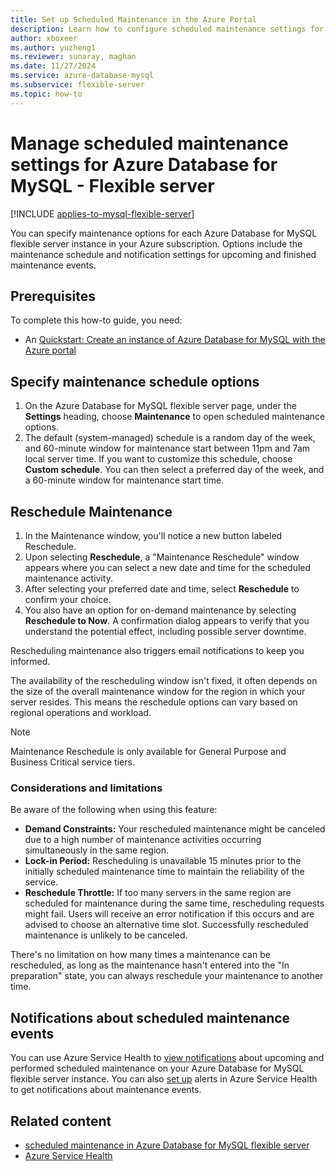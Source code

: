 ```yaml
---
title: Set up Scheduled Maintenance in the Azure Portal
description: Learn how to configure scheduled maintenance settings for Azure Database for MySQL - Flexible server from the Azure portal.
author: xboxeer
ms.author: yuzheng1
ms.reviewer: sunaray, maghan
ms.date: 11/27/2024
ms.service: azure-database-mysql
ms.subservice: flexible-server
ms.topic: how-to
---
```


# Manage scheduled maintenance settings for Azure Database for MySQL - Flexible server

[!INCLUDE [applies-to-mysql-flexible-server](../includes/applies-to-mysql-flexible-server.md)]

You can specify maintenance options for each Azure Database for MySQL flexible server instance in your Azure subscription. Options include the maintenance schedule and notification settings for upcoming and finished maintenance events.

## Prerequisites

To complete this how-to guide, you need:

- An [Quickstart: Create an instance of Azure Database for MySQL with the Azure portal](quickstart-create-server-portal.md)

## Specify maintenance schedule options

1. On the Azure Database for MySQL flexible server page, under the **Settings** heading, choose **Maintenance** to open scheduled maintenance options.
1. The default (system-managed) schedule is a random day of the week, and 60-minute window for maintenance start between 11pm and 7am local server time. If you want to customize this schedule, choose **Custom schedule**. You can then select a preferred day of the week, and a 60-minute window for maintenance start time.

## Reschedule Maintenance

1. In the Maintenance window, you'll notice a new button labeled Reschedule.
1. Upon selecting **Reschedule**, a "Maintenance Reschedule" window appears where you can select a new date and time for the scheduled maintenance activity.
1. After selecting your preferred date and time, select **Reschedule** to confirm your choice.
1. You also have an option for on-demand maintenance by selecting **Reschedule to Now**. A confirmation dialog appears to verify that you understand the potential effect, including possible server downtime.

Rescheduling maintenance also triggers email notifications to keep you informed.

The availability of the rescheduling window isn't fixed, it often depends on the size of the overall maintenance window for the region in which your server resides. This means the reschedule options can vary based on regional operations and workload.

> [!NOTE]  
> Maintenance Reschedule is only available for General Purpose and Business Critical service tiers.

### Considerations and limitations

Be aware of the following when using this feature:

- **Demand Constraints:** Your rescheduled maintenance might be canceled due to a high number of maintenance activities occurring simultaneously in the same region.
- **Lock-in Period:** Rescheduling is unavailable 15 minutes prior to the initially scheduled maintenance time to maintain the reliability of the service.
- **Reschedule Throttle:** If too many servers in the same region are scheduled for maintenance during the same time, rescheduling requests might fail. Users will receive an error notification if this occurs and are advised to choose an alternative time slot. Successfully rescheduled maintenance is unlikely to be canceled.

There's no limitation on how many times a maintenance can be rescheduled, as long as the maintenance hasn't entered into the "In preparation" state, you can always reschedule your maintenance to another time.

## Notifications about scheduled maintenance events

You can use Azure Service Health to [view notifications](/azure/service-health/service-notifications) about upcoming and performed scheduled maintenance on your Azure Database for MySQL flexible server instance. You can also [set up](/azure/service-health/resource-health-alert-monitor-guide) alerts in Azure Service Health to get notifications about maintenance events.

## Related content

- [scheduled maintenance in Azure Database for MySQL flexible server](concepts-maintenance.md)
- [Azure Service Health](/azure/service-health/overview)
